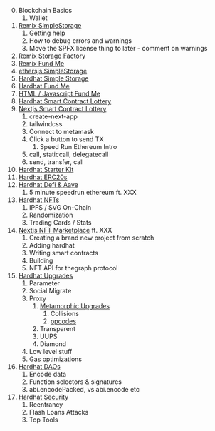 0.  Blockchain Basics
    1. Wallet
1.  [Remix SimpleStorage](https://github.com/PatrickAlphaC/simpleStorageFCC)
    1. Getting help
    2. How to debug errors and warnings
    3. Move the SPFX license thing to later - comment on warnings
2.  [Remix Storage Factory](https://github.com/PatrickAlphaC/storageFactoryFCC)
3.  [Remix Fund Me](https://github.com/PatrickAlphaC/fundMeFCC)
4.  [ethersjs SimpleStorage](https://github.com/PatrickAlphaC/ethers-simple-storage)
5.  [Hardhat Simple Storage](https://github.com/PatrickAlphaC/hardhat-simple-storage-fcc)
6.  [Hardhat Fund Me](https://github.com/PatrickAlphaC/hardhat-fund-me-fcc)
7.  [HTML / Javascript Fund Me](https://github.com/PatrickAlphaC/html-fund-me-fcc)
8.  [Hardhat Smart Contract Lottery](https://github.com/PatrickAlphaC/hardhat-smartcontract-lottery-fcc)
9.  [Nextjs Smart Contract Lottery](https://github.com/PatrickAlphaC/nextjs-smartcontract-lottery-fcc)
    1. create-next-app
    2. tailwindcss
    3. Connect to metamask
    4. Click a button to send TX
        1. Speed Run Ethereum Intro
    5. call, staticcall, delegatecall
    6. send, transfer, call
10. [Hardhat Starter Kit](https://github.com/smartcontractkit/hardhat-starter-kit)
11. [Hardhat ERC20s](https://github.com/PatrickAlphaC/hardhat-erc20-fcc)
12. [Hardhat Defi & Aave](https://github.com/PatrickAlphaC/hardhat-defi-fcc)
    1. 5 minute speedrun ethereum ft. XXX
13. [Hardhat NFTs](https://github.com/PatrickAlphaC/hardhat-nft-fcc)
    1. IPFS / SVG On-Chain
    2. Randomization
    3. Trading Cards / Stats
14. [Nextjs NFT Marketplace]() ft. XXX
    1. Creating a brand new project from scratch
    2. Adding hardhat
    3. Writing smart contracts
    4. Building
    5. NFT API for thegraph protocol
15. [Hardhat Upgrades](https://github.com/PatrickAlphaC/hardhat-upgrades-fcc)
    1.  Parameter
    2.  Social Migrate
    3.  Proxy
        1.  [Metamorphic Upgrades](https://github.com/PatrickAlphaC/hardhat-metamorphic-upgrades-fcc)
            1. Collisions
            2. [opcodes](https://etherscan.io/opcode-tool)
        2.  Transparent
        3.  UUPS
        4.  Diamond
    4.  Low level stuff
    5.  Gas optimizations
16. [Hardhat DAOs](https://github.com/PatrickAlphaC/hardhat-dao-fcc)
    1. Encode data
    2. Function selectors & signatures
    3. abi.encodePacked, vs abi.encode etc
17. [Hardhat Security](https://github.com/PatrickAlphaC/hardhat-security-fcc)
    1. Reentrancy
    2. Flash Loans Attacks
    3. Top Tools
